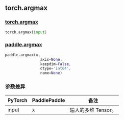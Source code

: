 ## torch.argmax
### [torch.argmax](https://pytorch.org/docs/stable/generated/torch.argmax.html?highlight=argmax#torch.argmax)

```python
torch.argmax(input)
```

### [paddle.argmax](https://www.paddlepaddle.org.cn/documentation/docs/zh/api/paddle/argmax_cn.html#argmax)

```python
paddle.argmax(x, 
                axis=None, 
                keepdim=False, 
                dtype='int64', 
                name=None)
```
### 参数差异
| PyTorch       | PaddlePaddle | 备注                                                   |
| ------------- | ------------ | ------------------------------------------------------ |
| input        | x            | 输入的多维 Tensor。                   |
